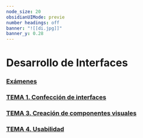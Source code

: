 ```yaml
---
node_size: 20
obsidianUIMode: previe
number headings: off
banner: "![[di.jpg]]"
banner_y: 0.28
---
```

# Desarrollo de Interfaces

### [Exámenes](Práctica/Exámenes/Exámenes.md)

### [TEMA 1. Confección de interfaces](Teoría/TEMA%201.%20Confección%20de%20interfaces.md)

### [TEMA 3. Creación de componentes visuales](Teoría/TEMA%203.%20Creación%20de%20componentes%20visuales.md)

### [TEMA 4. Usabilidad](Teoría/TEMA%204.%20Usabilidad.md)